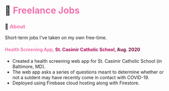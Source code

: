 # 🏢 <span style="color:#f373af">Freelance Jobs</span>

### 📝 <span style="color:#f373af">About</span>
Short-term jobs I've taken on my own free-time.

#### <span style="color:#f373af">Health Screening App, </span><span style="color:#b00f5c">St. Casimir Catholic School, </span></span><span style="color:#750a3d">Aug. 2020</span>
* Created a health screening web app for St. Casimir Catholic School (in Baltimore, MD).
* The web app asks a series of questions meant to determine whether or not a sutdent may have recently come in contact with COVID-19.
* Deployed using Firebase cloud hosting along with Firestore.